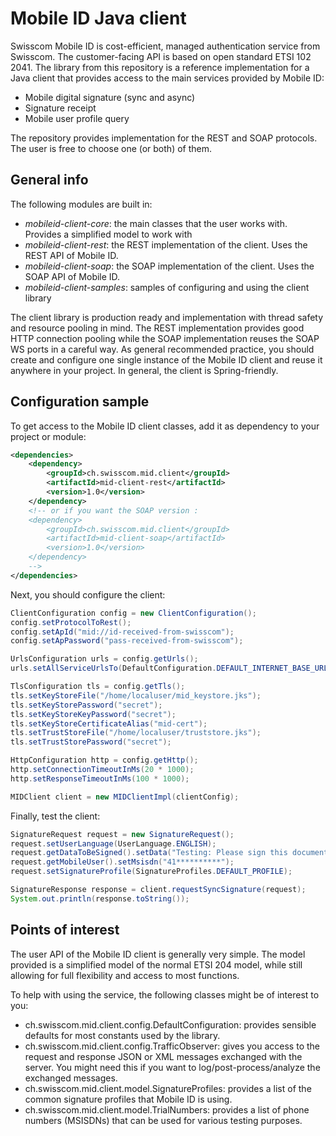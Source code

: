 Mobile ID Java client
=====================

Swisscom Mobile ID is cost-efficient, managed authentication service from Swisscom. The customer-facing API is
based on open standard ETSI 102 2041. The library from this repository is a reference implementation for 
a Java client that provides access to the main services provided by Mobile ID:

* Mobile digital signature (sync and async)
* Signature receipt
* Mobile user profile query

The repository provides implementation for the REST and SOAP protocols. The user is free to choose one (or both) of them.

## General info
The following modules are built in:

* _mobileid-client-core_: the main classes that the user works with. Provides a simplified model to work with
* _mobileid-client-rest_: the REST implementation of the client. Uses the REST API of Mobile ID.
* _mobileid-client-soap_: the SOAP implementation of the client. Uses the SOAP API of Mobile ID.
* _mobileid-client-samples_: samples of configuring and using the client library

The client library is production ready and implementation with thread safety and resource pooling in mind.
The REST implementation provides good HTTP connection pooling while the SOAP implementation reuses 
the SOAP WS ports in a careful way. As general recommended practice, you should create and configure one 
single instance of the Mobile ID client and reuse it anywhere in your project. 
In general, the client is Spring-friendly.

## Configuration sample
To get access to the Mobile ID client classes, add it as dependency to your project or module:
```xml
<dependencies>
    <dependency>
        <groupId>ch.swisscom.mid.client</groupId>
        <artifactId>mid-client-rest</artifactId>
        <version>1.0</version>
    </dependency>
    <!-- or if you want the SOAP version :
    <dependency>
        <groupId>ch.swisscom.mid.client</groupId>
        <artifactId>mid-client-soap</artifactId>
        <version>1.0</version>
    </dependency>
    -->
</dependencies>
```

Next, you should configure the client:
```java
ClientConfiguration config = new ClientConfiguration();
config.setProtocolToRest();
config.setApId("mid://id-received-from-swisscom");
config.setApPassword("pass-received-from-swisscom");

UrlsConfiguration urls = config.getUrls();
urls.setAllServiceUrlsTo(DefaultConfiguration.DEFAULT_INTERNET_BASE_URL + DefaultConfiguration.REST_ENDPOINT_SUB_URL);

TlsConfiguration tls = config.getTls();
tls.setKeyStoreFile("/home/localuser/mid_keystore.jks");
tls.setKeyStorePassword("secret");
tls.setKeyStoreKeyPassword("secret");
tls.setKeyStoreCertificateAlias("mid-cert");
tls.setTrustStoreFile("/home/localuser/truststore.jks");
tls.setTrustStorePassword("secret");

HttpConfiguration http = config.getHttp();
http.setConnectionTimeoutInMs(20 * 1000);
http.setResponseTimeoutInMs(100 * 1000);

MIDClient client = new MIDClientImpl(clientConfig);
```

Finally, test the client:
```java
SignatureRequest request = new SignatureRequest();
request.setUserLanguage(UserLanguage.ENGLISH);
request.getDataToBeSigned().setData("Testing: Please sign this document");
request.getMobileUser().setMsisdn("41**********");
request.setSignatureProfile(SignatureProfiles.DEFAULT_PROFILE);

SignatureResponse response = client.requestSyncSignature(request);
System.out.println(response.toString());
```

## Points of interest
The user API of the Mobile ID client is generally very simple. The model provided is a 
simplified model of the normal ETSI 204 model, while still allowing for full flexibility and
access to most functions. 

To help with using the service, the following classes might be of interest to you:

* ch.swisscom.mid.client.config.DefaultConfiguration: provides sensible defaults for most constants used by the library.
* ch.swisscom.mid.client.config.TrafficObserver: gives you access to the request and response JSON or XML messages exchanged with the server. You might need this if you want to log/post-process/analyze the exchanged messages.
* ch.swisscom.mid.client.model.SignatureProfiles: provides a list of the common signature profiles that Mobile ID is using.
* ch.swisscom.mid.client.model.TrialNumbers: provides a list of phone numbers (MSISDNs) that can be used for various testing purposes.
